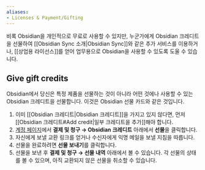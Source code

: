```yaml
---
aliases:
- Licenses & Payment/Gifting
---
```


비록 Obsidian을 개인적으로 무료로 사용할 수 있지만, 누군가에게 Obsidian 크레디트을 선물하여 [[Obsidian Sync 소개|Obsidian Sync]]와 같은 추가 서비스를 이용하거나, [[상업용 라이선스]]를 얻어 업무용으로 Obsidian을 사용할 수 있도록 도울 수 있습니다.

## Give gift credits

Obsidian에서 당신은 특정 제품을 선물하는 것이 아니라 어떤 것에나 사용할 수 있는 Obsidian 크레디트을 선물합니다. 이것은 Obsidian 선물 카드와 같은 것입니다.

1. 이미 [[Obsidian 크레디트|Obsidian 크레디트]]을 가지고 있지 않다면, 먼저 [[Obsidian 크레디트#Add credit|일부 크레디트을 추가]]해야 합니다.
2. [계정 페이지](https://obsidian.md/account)에서 **결제 및 청구 → Obsidian 크레디트** 아래에서 **선물**을 클릭합니다.
3. 자신에게 보낼 교환 링크를 얻거나 수신자에게 익명 메일을 보낼 지침을 따릅니다.
4. 선물을 완료하려면 **선물 보내기**를 클릭합니다.
5. 선물을 보낸 후 **결제 및 청구 → 선물 내역** 아래에서 볼 수 있습니다. 각 선물의 상태를 볼 수 있으며, 아직 교환되지 않은 선물을 취소할 수 있습니다.
